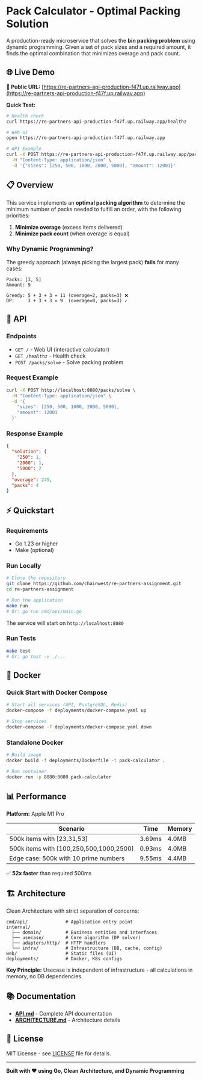 # Pack Calculator - Optimal Packing Solution

A production-ready microservice that solves the **bin packing problem** using dynamic programming. Given a set of pack sizes and a required amount, it finds the optimal combination that minimizes overage and pack count.

## 🌐 Live Demo

**🚀 Public URL:** [https://re-partners-api-production-f47f.up.railway.app](https://re-partners-api-production-f47f.up.railway.app)

**Quick Test:**
```bash
# Health check
curl https://re-partners-api-production-f47f.up.railway.app/healthz

# Web UI
open https://re-partners-api-production-f47f.up.railway.app

# API Example
curl -X POST https://re-partners-api-production-f47f.up.railway.app/packs/solve \
  -H "Content-Type: application/json" \
  -d '{"sizes": [250, 500, 1000, 2000, 5000], "amount": 12001}'
```

## 📋 Overview

This service implements an **optimal packing algorithm** to determine the minimum number of packs needed to fulfill an order, with the following priorities:

1. **Minimize overage** (excess items delivered)
2. **Minimize pack count** (when overage is equal)

### Why Dynamic Programming?

The greedy approach (always picking the largest pack) **fails** for many cases:

```
Packs: [3, 5]
Amount: 9

Greedy: 5 + 3 + 3 = 11 (overage=2, packs=3) ❌
DP:     3 + 3 + 3 = 9  (overage=0, packs=3) ✓
```

## 🚀 API

### Endpoints

- `GET /` - Web UI (interactive calculator)
- `GET /healthz` - Health check
- `POST /packs/solve` - Solve packing problem

### Request Example

```bash
curl -X POST http://localhost:8080/packs/solve \
  -H "Content-Type: application/json" \
  -d '{
    "sizes": [250, 500, 1000, 2000, 5000],
    "amount": 12001
  }'
```

### Response Example

```json
{
  "solution": {
    "250": 1,
    "2000": 1,
    "5000": 2
  },
  "overage": 249,
  "packs": 4
}
```

## ⚡ Quickstart

### Requirements

- Go 1.23 or higher
- Make (optional)

### Run Locally

```bash
# Clone the repository
git clone https://github.com/chainwest/re-partners-assignment.git
cd re-partners-assignment

# Run the application
make run
# Or: go run cmd/api/main.go
```

The service will start on `http://localhost:8080`

### Run Tests

```bash
make test
# Or: go test -v ./...
```

## 🐳 Docker

### Quick Start with Docker Compose

```bash
# Start all services (API, PostgreSQL, Redis)
docker-compose -f deployments/docker-compose.yaml up

# Stop services
docker-compose -f deployments/docker-compose.yaml down
```

### Standalone Docker

```bash
# Build image
docker build -f deployments/Dockerfile -t pack-calculator .

# Run container
docker run -p 8080:8080 pack-calculator
```

## 📊 Performance

**Platform:** Apple M1 Pro

| Scenario | Time | Memory |
|----------|------|--------|
| 500k items with [23,31,53] | 3.69ms | 4.0MB |
| 500k items with [100,250,500,1000,2500] | 0.93ms | 4.0MB |
| Edge case: 500k with 10 prime numbers | 9.55ms | 4.4MB |

✅ **52x faster** than required 500ms

## 🏗️ Architecture

Clean Architecture with strict separation of concerns:

```
cmd/api/              # Application entry point
internal/
  ├── domain/         # Business entities and interfaces
  ├── usecase/        # Core algorithm (DP solver)
  ├── adapters/http/  # HTTP handlers
  └── infra/          # Infrastructure (DB, cache, config)
web/                  # Static files (UI)
deployments/          # Docker, K8s configs
```

**Key Principle:** Usecase is independent of infrastructure - all calculations in memory, no DB dependencies.

## 📚 Documentation

- **[API.md](API.md)** - Complete API documentation
- **[ARCHITECTURE.md](ARCHITECTURE.md)** - Architecture details

## 📝 License

MIT License - see [LICENSE](LICENSE) file for details.

---

**Built with ❤️ using Go, Clean Architecture, and Dynamic Programming**
